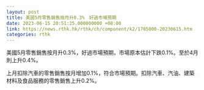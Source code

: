 ```yaml
---
layout: post
title: 美國5月零售銷售按月升0.3%　好過市場預期
date: 2023-06-15 20:51:25.000000000 +08:00
link: https://news.rthk.hk/rthk/ch/component/k2/1705000-20230615.htm
categories: rthk
---
```


美國5月零售銷售按月升0.3%，好過市場預期，市場原本估計下跌0.1%。至於4月則上升0.4%。

上月扣除汽車的零售銷售按月增加0.1%，符合市場預期。扣除汽車、汽油、建築材料及食品服務的零售銷售上升0.2%。
